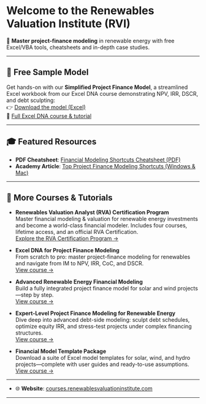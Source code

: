 # Welcome to the Renewables Valuation Institute (RVI)

🚀 **Master project-finance modeling** in renewable energy with free Excel/VBA tools, cheatsheets and in-depth case studies.

---

## 🎁 Free Sample Model

Get hands-on with our **Simplified Project Finance Model**, a streamlined Excel workbook from our Excel DNA course demonstrating NPV, IRR, DSCR, and debt sculpting:  
👉 [Download the model (Excel)](https://github.com/RenewablesPro/rvi-sample-models/blob/main/Simplified-Project-Finance-Model.xlsx)  
🔗 [Full Excel DNA course & tutorial](https://courses.renewablesvaluationinstitute.com/courses/excel-dna-for-project-finance-modeling)

---


## 🎓 Featured Resources

- **PDF Cheatsheet**: [Financial Modeling Shortcuts Cheatsheet (PDF)](https://github.com/RenewablesPro/rvi-financial-modeling/blob/main/cheatsheet-financial-modeling-shortcuts.pdf)  
- **Academy Article**: [Top Project Finance Modeling Shortcuts (Windows & Mac)](https://courses.renewablesvaluationinstitute.com/pages/academy/top-project-finance-modeling-shortcuts)

---

## 💼 More Courses & Tutorials

- **Renewables Valuation Analyst (RVA) Certification Program**  
  Master financial modeling & valuation for renewable energy investments and become a world-class financial modeler. Includes four courses, lifetime access, and an official RVA Certification.  
  [Explore the RVA Certification Program →](https://courses.renewablesvaluationinstitute.com/bundles/renewables-valuation-analyst-program)

- **Excel DNA for Project Finance Modeling**  
  From scratch to pro: master project-finance modeling for renewables and navigate from IM to NPV, IRR, CoC, and DSCR.  
  [View course →](https://courses.renewablesvaluationinstitute.com/courses/excel-dna-for-project-finance-modeling)

- **Advanced Renewable Energy Financial Modeling**  
  Build a fully integrated project finance model for solar and wind projects—step by step.  
  [View course →](https://courses.renewablesvaluationinstitute.com/courses/renewable-energy-financial-modeling)

- **Expert-Level Project Finance Modeling for Renewable Energy**  
  Dive deep into advanced debt-side modeling: sculpt debt schedules, optimize equity IRR, and stress-test projects under complex financing structures.  
  [View course →](https://courses.renewablesvaluationinstitute.com/courses/expert-level-project-finance-modeling-for-renewable-energy)

- **Financial Model Template Package**  
  Download a suite of Excel model templates for solar, wind, and hydro projects—complete with user guides and ready-to-use assumptions.  
  [View course →](https://courses.renewablesvaluationinstitute.com/courses/financial-model-template-package)

---

- 🌐 **Website**: [courses.renewablesvaluationinstitute.com](https://courses.renewablesvaluationinstitute.com)  

---
